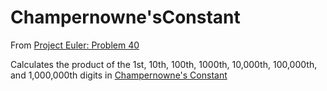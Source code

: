 # Champernowne'sConstant

From [Project Euler: Problem 40](https://projecteuler.net/problem=40)

Calculates the product of the 1st, 10th, 100th, 1000th, 10,000th, 100,000th, and 1,000,000th digits in [Champernowne's Constant](https://en.wikipedia.org/wiki/Champernowne_constant)